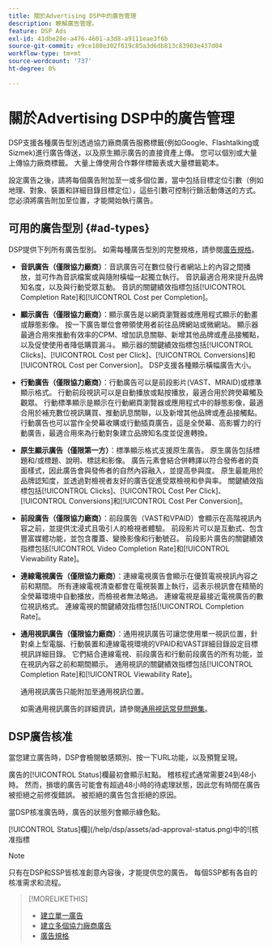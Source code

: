 ```yaml
---
title: 關於Advertising DSP中的廣告管理
description: 瞭解廣告管理。
feature: DSP Ads
exl-id: 41dbe28e-a476-4601-a3d8-a9111eae3f6b
source-git-commit: e9ce180e302f619c85a3d6db813c83903e437d04
workflow-type: tm+mt
source-wordcount: '737'
ht-degree: 0%

---
```


# 關於Advertising DSP中的廣告管理

<!-- add "The Ads View (Dashboard?)" section -->

DSP支援各種廣告型別透過協力廠商廣告服務標籤(例如Google、Flashtalking或Sizmek)進行廣告傳送，以及原生顯示廣告的直接資產上傳。 您可以個別或大量上傳協力廠商標籤。 大量上傳使用合作夥伴標籤表或大量標籤範本。

<!-- The bulk upload feature requires you to either a) upload DoubleClick and Flashtalking tag sheets or b) download a template, input your tags into the template, and then re-upload the template. -->
<!-- need a list of all supported third-party ad servers; see file in future-tbd folder -->

設定廣告之後，請將每個廣告附加至一或多個位置，當中包括目標定位引數（例如地理、對象、裝置和詳細目錄目標定位），這些引數可控制行銷活動傳送的方式。 您必須將廣告附加至位置，才能開始執行廣告。

## 可用的廣告型別 {#ad-types}

DSP提供下列所有廣告型別。 如需每種廣告型別的完整規格，請參閱[廣告規格](ad-specs.md)。

* **音訊廣告（僅限協力廠商）**：音訊廣告可在數位發行者網站上的內容之間播放，並可作為音訊檔案或與隨附橫幅一起獨立執行。 音訊最適合用來提升品牌知名度，以及與行動受眾互動。 音訊的關鍵績效指標包括[!UICONTROL Completion Rate]和[!UICONTROL Cost per Completion]。

* **顯示廣告（僅限協力廠商）**：顯示廣告是以網頁瀏覽器或應用程式顯示的動畫或靜態影像。 按一下廣告單位會帶領使用者前往品牌網站或微網站。 顯示器最適合用來推動有效率的CPM、增加訊息關聯、新增其他品牌或產品接觸點，以及促使使用者降低購買漏斗。 顯示器的關鍵績效指標包括[!UICONTROL Clicks]、[!UICONTROL Cost per Click]、[!UICONTROL Conversions]和[!UICONTROL Cost per Conversion]。 DSP支援各種顯示橫幅廣告大小。

* **行動廣告（僅限協力廠商）**：行動廣告可以是前段影片(VAST、MRAID)或標準顯示格式。 行動前段視訊可以是自動播放或點按播放，最適合用於跨熒幕觸及觀眾。 行動標準顯示是顯示在行動網頁瀏覽器或應用程式中的靜態影像，最適合用於補充數位視訊購買、推動訊息關聯，以及新增其他品牌或產品接觸點。 行動廣告也可以當作全熒幕收購或行動插頁廣告，這是全熒幕、高影響力的行動廣告，最適合用來為行動對象建立品牌知名度並促進轉換。

* **原生顯示廣告（僅限第一方）**：標準顯示格式支援原生廣告。 原生廣告包括標題和/或標題、說明、標誌和影像。 廣告元素會結合併轉譯以符合發佈者的頁面樣式，因此廣告會與發佈者的自然內容融入，並提高參與度。 原生最能用於品牌認知度，並透過對檢視者友好的廣告促進受眾檢視和參與率。 關鍵績效指標包括[!UICONTROL Clicks]、[!UICONTROL Cost Per Click]、[!UICONTROL Conversions]和[!UICONTROL Cost Per Conversion]。

* **前段廣告（僅限協力廠商）**：前段廣告（VAST和VPAID）會顯示在高階視訊內容之前，並提供沈浸式且吸引人的檢視者體驗。 前段影片可以是互動式、包含豐富媒體功能，並包含覆蓋、變換影像和行動號召。 前段影片廣告的關鍵績效指標包括[!UICONTROL Video Completion Rate]和[!UICONTROL Viewability Rate]。

* **連線電視廣告（僅限協力廠商）**：連線電視廣告會顯示在優質電視視訊內容之前和期間。 所有連線電視清查都會在電視裝置上執行，這表示視訊會在精簡的全熒幕環境中自動播放，而檢視者無法略過。 連線電視是最接近電視廣告的數位視訊格式。 連線電視的關鍵績效指標包括[!UICONTROL Completion Rate]。

* **通用視訊廣告（僅限協力廠商）**：通用視訊廣告可讓您使用單一視訊位置，針對桌上型電腦、行動裝置和連線電視環境的VPAID和VAST詳細目錄設定目標視訊詳細目錄。 它們結合連線電視、前段廣告和行動前段廣告的所有功能，並在視訊內容之前和期間顯示。 通用視訊的關鍵績效指標包括[!UICONTROL Completion Rate]和[!UICONTROL Viewability Rate]。

  通用視訊廣告只能附加至通用視訊位置。

  如需通用視訊廣告的詳細資訊，請參閱[通用視訊常見問題集](/help/dsp/campaign-management/faq-universal-video.md)。

## DSP廣告核准

當您建立廣告時，DSP會檢閱敏感類別、按一下URL功能，以及預覽呈現。

廣告的[!UICONTROL Status]欄最初會顯示紅點。 稽核程式通常需要24到48小時。 然而，損壞的廣告可能會有超過48小時的待處理狀態，因此您有時間在廣告被拒絕之前修復錯誤。 被拒絕的廣告包含拒絕的原因。

當DSP核准廣告時，廣告的狀態列會顯示綠色點。

[!UICONTROL Status]欄](/help/dsp/assets/ad-approval-status.png)中的![核准指標

>[!NOTE]
>
>只有在DSP和SSP皆核准創意內容後，才能提供您的廣告。 每個SSP都有各自的核准需求和流程。

>[!MORELIKETHIS]
>
>* [建立單一廣告](ad-create.md)
>* [建立多個協力廠商廣告](ad-create-multiple.md)
>* [廣告規格](ad-specs.md)
